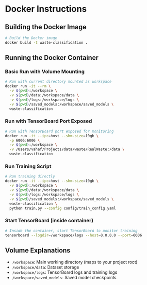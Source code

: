 # Docker Instructions

## Building the Docker Image

```bash
# Build the Docker image
docker build -t waste-classification .
```

## Running the Docker Container

### Basic Run with Volume Mounting

```bash
# Run with current directory mounted as workspace
docker run -it --rm \
  -v $(pwd):/workspace \
  -v $(pwd)/data:/workspace/data \
  -v $(pwd)/logs:/workspace/logs \
  -v $(pwd)/saved_models:/workspace/saved_models \
  waste-classification
```

### Run with TensorBoard Port Exposed

```bash
# Run with TensorBoard port exposed for monitoring
docker run -it --ipc=host --shm-size=10gb \
  -p 6006:6006 \
  -v $(pwd):/workspace \
  -v /Users/vahaf/Projects/data/waste/RealWaste:/data \
  waste-classification
```


### Run Training Script

```bash
# Run training directly
docker run -it --ipc=host --shm-size=10gb \
  -v $(pwd):/workspace \
  -v $(pwd)/data:/workspace/data \
  -v $(pwd)/logs:/workspace/logs \
  -v $(pwd)/saved_models:/workspace/saved_models \
  waste-classification \
  python train.py --config config/train_config.yaml
```

### Start TensorBoard (inside container)

```bash
# Inside the container, start TensorBoard to monitor training
tensorboard --logdir=/workspace/logs --host=0.0.0.0 --port=6006
```

## Volume Explanations

- `/workspace`: Main working directory (maps to your project root)
- `/workspace/data`: Dataset storage
- `/workspace/logs`: TensorBoard logs and training logs
- `/workspace/saved_models`: Saved model checkpoints
